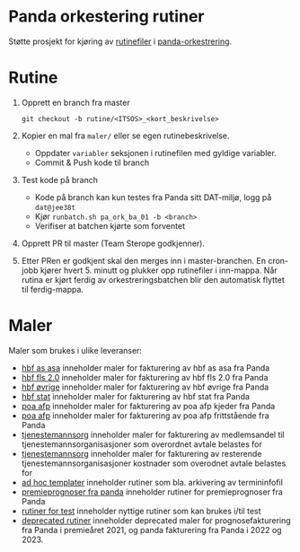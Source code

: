 # Panda orkestering rutiner

Støtte prosjekt for kjøring av [rutinefiler](http://git.spk.no/projects/PND/repos/panda-orkestrering/browse/dokumentasjon/rutiner/readme.md)
i [panda-orkestrering](http://wiki.spk.no/display/dok/SPK-Panda+Orkestrering+batch).

# Rutine

1. Opprett en branch fra master

   `git checkout -b rutine/<ITSOS>_<kort_beskrivelse>`


2. Kopier en mal fra `maler/` eller se egen rutinebeskrivelse.
    * Oppdater `variabler` seksjonen i rutinefilen med gyldige variabler.
    * Commit & Push kode til branch


3. Test kode på branch
    * Kode på branch kan kun testes fra Panda sitt DAT-miljø, logg på `dat@jee38t`
    * Kjør `runbatch.sh pa_ork_ba_01 -b <branch>`
    * Verifiser at batchen kjørte som forventet
   

4. Opprett PR til master (Team Sterope godkjenner).


5. Etter PRen er godkjent skal den merges inn i master-branchen. En cron-jobb kjører hvert 5. minutt og plukker opp rutinefiler i inn-mappa. Når rutina er
   kjørt ferdig av orkestreringsbatchen blir den automatisk flyttet til ferdig-mappa.

# Maler

Maler som brukes i ulike leveranser:

* [hbf as asa](maler/fakturering/hbf_as_asa) inneholder maler for fakturering av hbf as asa fra Panda
* [hbf fls 2.0](maler/fakturering/hbf_fls_2_0) inneholder maler for fakturering av hbf fls 2.0 fra Panda
* [hbf øvrige](maler/fakturering/hbf_ovrige) inneholder maler for fakturering av hbf øvrige fra Panda
* [hbf stat](maler/fakturering/hbf_stat) inneholder maler for fakturering av hbf stat fra Panda
* [poa afp](maler/fakturering/poa_kjeder) inneholder maler for fakturering av poa afp kjeder fra Panda
* [poa afp](maler/fakturering/poa_frittstaaende) inneholder maler for fakturering av poa afp frittstående fra Panda
* [tjenestemannsorg](maler/fakturering/tjenestemannsorg) inneholder maler for fakturering av medlemsandel til tjenestemannsorganisasjoner som overordnet avtale belastes for
* [tjenestemannsorg](maler/fakturering/tjenestemannsorg_arbeidsgiverandel) inneholder maler for fakturering av resterende tjenestemannsorganisasjoner kostnader som overodnet avtale belastes for
* [ad hoc templater](maler/fakturering/ad_hoc) inneholder rutiner som bla. arkivering av termininfofil
* [premieprognoser fra panda](maler/fakturering/premieprognoser_fra_panda) inneholder rutiner for premieprognoser fra Panda 
* [rutiner for test](maler/fakturering/rutinefiler_for_test) inneholder nyttige rutiner som kan brukes i/til test 
* [deprecated rutiner](maler/fakturering/deprecated-rutiner) inneholder deprecated maler for prognosefakturering fra Panda i premieåret 2021, og panda fakturering fra Panda i 2022 og 2023.
